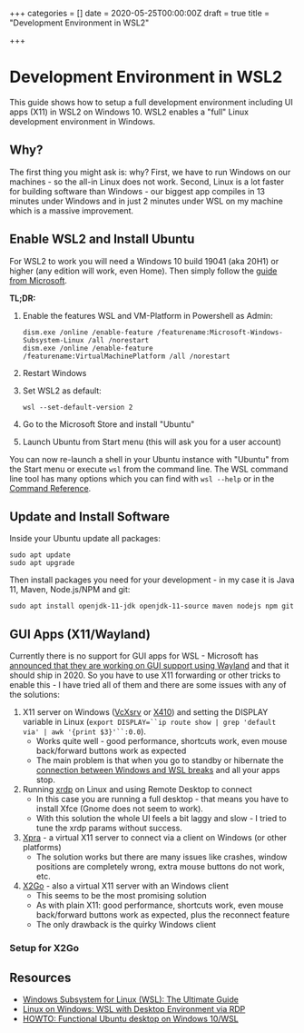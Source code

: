+++
categories = []
date = 2020-05-25T00:00:00Z
draft = true
title = "Development Environment in WSL2"

+++
# Development Environment in WSL2

This guide shows how to setup a full development environment including UI apps (X11) in WSL2 on Windows 10. WSL2 enables a "full" Linux development environment in Windows.

## Why?

The first thing you might ask is: why? First, we have to run Windows on our machines - so the all-in Linux does not work. Second, Linux is a lot faster for building software than Windows - our biggest app compiles in 13 minutes under Windows and in just 2 minutes under WSL on my machine which is a massive improvement.

## Enable WSL2 and Install Ubuntu

For WSL2 to work you will need a Windows 10 build 19041 (aka 20H1) or higher (any edition will work, even Home). Then simply follow the [guide from Microsoft](https://docs.microsoft.com/en-us/windows/wsl/wsl2-install "Windows Subsystem for Linux Installation Guide for Windows 10").

**TL;DR:**

1. Enable the features WSL and VM-Platform in Powershell as Admin:

       dism.exe /online /enable-feature /featurename:Microsoft-Windows-Subsystem-Linux /all /norestart
       dism.exe /online /enable-feature /featurename:VirtualMachinePlatform /all /norestart
2. Restart Windows
3. Set WSL2 as default:

       wsl --set-default-version 2
4. Go to the Microsoft Store and install "Ubuntu"
5. Launch Ubuntu from Start menu (this will ask you for a user account)

You can now re-launch a shell in your Ubuntu instance with "Ubuntu" from the Start menu or execute `wsl` from the command line. The WSL command line tool has many options which you can find with `wsl --help` or in the [Command Reference](https://docs.microsoft.com/en-us/windows/wsl/reference).

## Update and Install Software

Inside your Ubuntu update all packages:

    sudo apt update
    sudo apt upgrade

Then install packages you need for your development - in my case it is Java 11, Maven, Node.js/NPM and git:

    sudo apt install openjdk-11-jdk openjdk-11-source maven nodejs npm git

## GUI Apps (X11/Wayland)

Currently there is no support for GUI apps for WSL - Microsoft has [announced that they are working on GUI support using Wayland](https://devblogs.microsoft.com/commandline/the-windows-subsystem-for-linux-build-2020-summary/#wsl-gui) and that it should ship in 2020. So you have to use X11 forwarding or other tricks to enable this - I have tried all of them and there are some issues with any of the solutions:

1. X11 server on Windows ([VcXsrv](https://sourceforge.net/projects/vcxsrv/) or [X410](https://x410.dev/)) and setting the DISPLAY variable in Linux (`export DISPLAY=``ip route show | grep 'default via' | awk '{print $3}'``:0.0`).
   * Works quite well - good performance, shortcuts work, even mouse back/forward buttons work as expected
   * The main problem is that when you go to standby or hibernate the [connection between Windows and WSL breaks](https://superuser.com/questions/1474559/wsl2-x11-programs-disappear) and all your apps stop.
2. Running [xrdp](http://xrdp.org/) on Linux and using Remote Desktop to connect
   * In this case you are running a full desktop - that means you have to install Xfce (Gnome does not seem to work). 
   * With this solution the whole UI feels a bit laggy and slow - I tried to tune the xrdp params without success.
3. [Xpra](http://xpra.org/) - a virtual X11 server to connect via a client on Windows (or other platforms)
   * The solution works but there are many issues like crashes, window positions are completely wrong, extra mouse buttons do not work, etc.
4. [X2Go](https://wiki.x2go.org/) - also a virtual X11 server with an Windows client
   * This seems to be the most promising solution
   * As with plain X11: good performance, shortcuts work, even mouse back/forward buttons work as expected, plus the reconnect feature
   * The only drawback is the quirky Windows client

### Setup for X2Go 

## Resources

* [Windows Subsystem for Linux (WSL): The Ultimate Guide](https://adamtheautomator.com/windows-subsystem-for-linux/ "Windows Subsystem for Linux (WSL): The Ultimate Guide")
* [Linux on Windows: WSL with Desktop Environment via RDP](https://dev.to/darksmile92/linux-on-windows-wsl-with-desktop-environment-via-rdp-522g)
* [HOWTO: Functional Ubuntu desktop on Windows 10/WSL](https://eising.wordpress.com/2018/11/05/howto-functional-ubuntu-desktop-on-windows-10-wsl/)